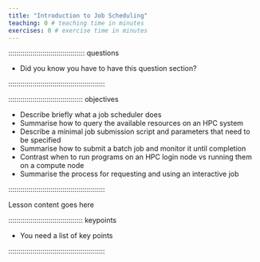 ```yaml
---
title: "Introduction to Job Scheduling"
teaching: 0 # teaching time in minutes
exercises: 0 # exercise time in minutes
---
```


:::::::::::::::::::::::::::::::::::::: questions

- Did you know you have to have this question section?

::::::::::::::::::::::::::::::::::::::::::::::::

::::::::::::::::::::::::::::::::::::: objectives

- Describe briefly what a job scheduler does
- Summarise how to query the available resources on an HPC system
- Describe a minimal job submission script and parameters that need to be specified
- Summarise how to submit a batch job and monitor it until completion
- Contrast when to run programs on an HPC login node vs running them on a compute node
- Summarise the process for requesting and using an interactive job

::::::::::::::::::::::::::::::::::::::::::::::::

Lesson content goes here

::::::::::::::::::::::::::::::::::::: keypoints

- You need a list of key points

::::::::::::::::::::::::::::::::::::::::::::::::
